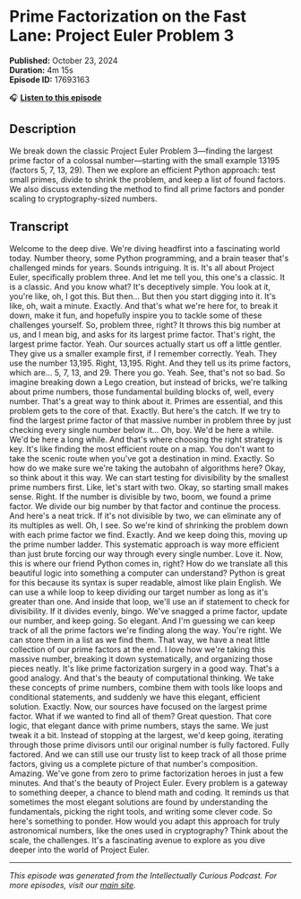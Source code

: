 # Prime Factorization on the Fast Lane: Project Euler Problem 3

**Published:** October 23, 2024  
**Duration:** 4m 15s  
**Episode ID:** 17693163

🎧 **[Listen to this episode](https://intellectuallycurious.buzzsprout.com/2529712/episodes/17693163-prime-factorization-on-the-fast-lane-project-euler-problem-3)**

## Description

We break down the classic Project Euler Problem 3—finding the largest prime factor of a colossal number—starting with the small example 13195 (factors 5, 7, 13, 29). Then we explore an efficient Python approach: test small primes, divide to shrink the problem, and keep a list of found factors. We also discuss extending the method to find all prime factors and ponder scaling to cryptography-sized numbers.

## Transcript

Welcome to the deep dive. We're diving headfirst into a fascinating world today. Number theory, some Python programming, and a brain teaser that's challenged minds for years. Sounds intriguing. It is. It's all about Project Euler, specifically problem three. And let me tell you, this one's a classic. It is a classic. And you know what? It's deceptively simple. You look at it, you're like, oh, I got this. But then... But then you start digging into it. It's like, oh, wait a minute. Exactly. And that's what we're here for, to break it down, make it fun, and hopefully inspire you to tackle some of these challenges yourself. So, problem three, right? It throws this big number at us, and I mean big, and asks for its largest prime factor. That's right, the largest prime factor. Yeah. Our sources actually start us off a little gentler. They give us a smaller example first, if I remember correctly. Yeah. They use the number 13,195. Right, 13,195. Right. And they tell us its prime factors, which are... 5, 7, 13, and 29. There you go. Yeah. See, that's not so bad. So imagine breaking down a Lego creation, but instead of bricks, we're talking about prime numbers, those fundamental building blocks of, well, every number. That's a great way to think about it. Primes are essential, and this problem gets to the core of that. Exactly. But here's the catch. If we try to find the largest prime factor of that massive number in problem three by just checking every single number below it... Oh, boy. We'd be here a while. We'd be here a long while. And that's where choosing the right strategy is key. It's like finding the most efficient route on a map. You don't want to take the scenic route when you've got a destination in mind. Exactly. So how do we make sure we're taking the autobahn of algorithms here? Okay, so think about it this way. We can start testing for divisibility by the smallest prime numbers first. Like, let's start with two. Okay, so starting small makes sense. Right. If the number is divisible by two, boom, we found a prime factor. We divide our big number by that factor and continue the process. And here's a neat trick. If it's not divisible by two, we can eliminate any of its multiples as well. Oh, I see. So we're kind of shrinking the problem down with each prime factor we find. Exactly. And we keep doing this, moving up the prime number ladder. This systematic approach is way more efficient than just brute forcing our way through every single number. Love it. Now, this is where our friend Python comes in, right? How do we translate all this beautiful logic into something a computer can understand? Python is great for this because its syntax is super readable, almost like plain English. We can use a while loop to keep dividing our target number as long as it's greater than one. And inside that loop, we'll use an if statement to check for divisibility. If it divides evenly, bingo. We've snagged a prime factor, update our number, and keep going. So elegant. And I'm guessing we can keep track of all the prime factors we're finding along the way. You're right. We can store them in a list as we find them. That way, we have a neat little collection of our prime factors at the end. I love how we're taking this massive number, breaking it down systematically, and organizing those pieces neatly. It's like prime factorization surgery in a good way. That's a good analogy. And that's the beauty of computational thinking. We take these concepts of prime numbers, combine them with tools like loops and conditional statements, and suddenly we have this elegant, efficient solution. Exactly. Now, our sources have focused on the largest prime factor. What if we wanted to find all of them? Great question. That core logic, that elegant dance with prime numbers, stays the same. We just tweak it a bit. Instead of stopping at the largest, we'd keep going, iterating through those prime divisors until our original number is fully factored. Fully factored. And we can still use our trusty list to keep track of all those prime factors, giving us a complete picture of that number's composition. Amazing. We've gone from zero to prime factorization heroes in just a few minutes. And that's the beauty of Project Euler. Every problem is a gateway to something deeper, a chance to blend math and coding. It reminds us that sometimes the most elegant solutions are found by understanding the fundamentals, picking the right tools, and writing some clever code. So here's something to ponder. How would you adapt this approach for truly astronomical numbers, like the ones used in cryptography? Think about the scale, the challenges. It's a fascinating avenue to explore as you dive deeper into the world of Project Euler.

---
*This episode was generated from the Intellectually Curious Podcast. For more episodes, visit our [main site](https://intellectuallycurious.buzzsprout.com).*
